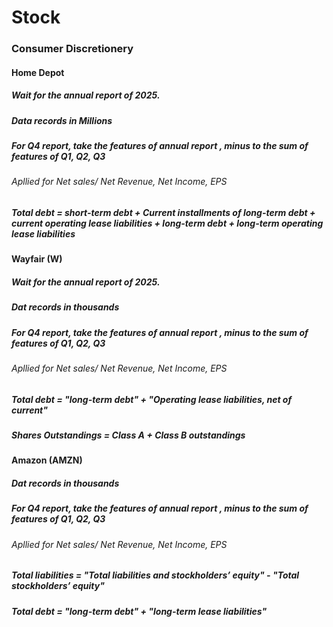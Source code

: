 # Stock
### Consumer Discretionery
#### Home Depot
##### Wait for the annual report of 2025.
##### Data records in Millions
##### For Q4 report, take the features of annual report , minus to the sum of features of Q1, Q2, Q3
###### Apllied for Net sales/ Net Revenue, Net Income, EPS
##### Total debt =  short-term debt + Current installments of long-term debt + current operating lease liabilities + long-term debt + long-term operating lease liabilities

#### Wayfair (W)
##### Wait for the annual report of 2025.
##### Dat records in thousands
##### For Q4 report, take the features of annual report , minus to the sum of features of Q1, Q2, Q3
###### Apllied for Net sales/ Net Revenue, Net Income, EPS
##### Total debt = "long-term debt" + "Operating lease liabilities, net of current"
##### Shares Outstandings = Class A + Class B outstandings

#### Amazon (AMZN)
##### Dat records in thousands
##### For Q4 report, take the features of annual report , minus to the sum of features of Q1, Q2, Q3
###### Apllied for Net sales/ Net Revenue, Net Income, EPS
##### Total liabilities = "Total liabilities and stockholders’ equity" - "Total stockholders’ equity"
##### Total debt = "long-term debt" + "long-term lease liabilities"
